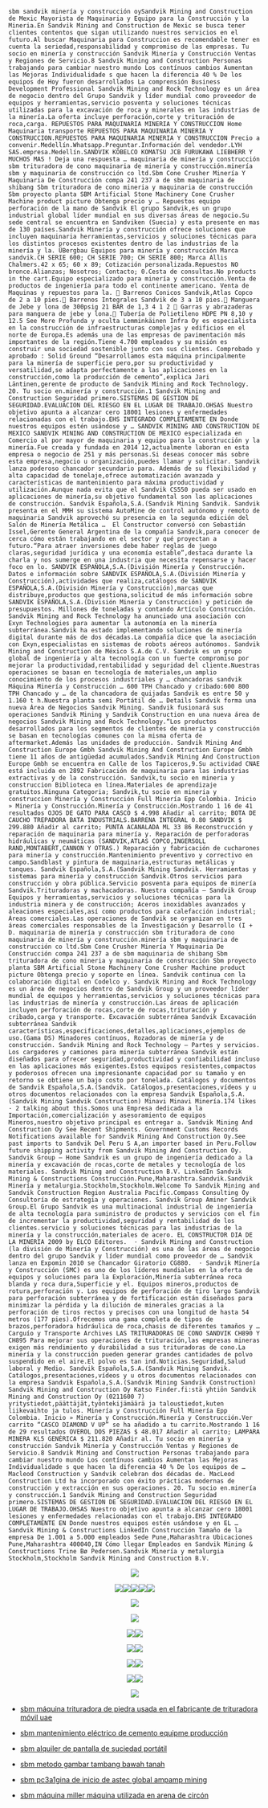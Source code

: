 
```
sbm sandvik minería y construcción oySandvik Mining and Construction de Mexic Mayorista de Maquinaria y Equipo para la Construcción y la Mineria.En Sandvik Mining and Construction de Mexic se busca tener clientes contentos que sigan utilizando nuestros servicios en el futuro.Al buscar Maquinaria para Construccion es recomendable tener en cuenta la seriedad,responsabilidad y compromiso de las empresas. Tu socio en minería y construcción Sandvik Minería y Construcción Ventas y Regiones de Servicio.8 Sandvik Mining and Construction Personas trabajando para cambiar nuestro mundo Los contínuos cambios Aumentan las Mejoras Individualidade s que hacen la diferencia 40 % De los equipos de Hoy fueron desarrollados La comprensión Business Development Professional Sandvik Mining and Rock Technology es un área de negocio dentro del Grupo Sandvik y líder mundial como proveedor de equipos y herramientas,servicio posventa y soluciones técnicas utilizadas para la excavación de roca y minerales en las industrias de la minería.La oferta incluye perforación,corte y trituración de roca,carga. REPUESTOS PARA MAQUINARIA MINERIA Y CONSTRUCCION Home Maquinaria transporte REPUESTOS PARA MAQUINARIA MINERIA Y CONSTRUCCION.REPUESTOS PARA MAQUINARIA MINERIA Y CONSTRUCCION Precio a convenir.Medellín.Whatsapp.Preguntar.Información del vendedor.LYH SAS.empresa.Medellín.SANDVIK KOBELCO KOMATSU JCB FURUKAWA LIEBHERR Y MUCHOS MAS ! Deja una respuesta … maquinaria de minería y construcción sbm trituradora de cono maquinaria de minería y construcción.minería sbm y maquinaria de construcción co ltd.Sbm Cone Crusher Minería Y Maquinaria De Construcción compa 241 237 a de sbm maquinaria de shibang Sbm trituradora de cono mineria y maquinaria de construcción Sbm proyecto planta SBM Artificial Stone Machinery Cone Crusher Machine product picture Obtenga precio y … Repuestos equipo perforación de la mano de Sandvik El grupo Sandvik,es un grupo industrial global líder mundial en sus diversas áreas de negocio.Su sede central se encuentra en Sandviken (Suecia) y esta presente en mas de 130 países.Sandvik Minería y construcción ofrece soluciones que incluyen maquinaria herramientas,servicios y soluciones técnicas para los distintos procesos existentes dentro de las industrias de la minería y la. ÜBergbau Equipos para minería y construcción Marca sandvik.CH SERIE 600; CH SERIE 700; CH SERIE 800; Marca Allis Chalmers.42 x 65; 60 x 89; Cotización personalizada.Repuestos NO bronce.Alianzas; Nosotros; Contacto; 0.Cesta de consultas.No products in the cart.Equipo especializado para minería y construcción.Venta de productos de ingeniería para todo el continente americano. Venta de Maquinas y repuestos para la. 💠 Barrenos Conicos Sandvik,Atlas Copco de 2 a 10 pies.💠 Barrenos Integrales Sandvik de 3 a 10 pies.💠 Manguera de Jebe y lona de 300psig 21 BAR de 1,3 4 1 2 💠 Garras y abrazaderas para manguera de jebe y lona.💠 Tubería de Polietileno HDPE PN 8,10 y 12.5 See More Profunda y oculta Lemminkäinen Infra Oy es especialista en la construcción de infraestructuras complejas y edificios en el norte de Europa.Es además una de las empresas de pavimentación más importantes de la región.Tiene 4.700 empleados y su misión es construir una sociedad sostenible junto con sus clientes. Comprobado y aprobado : Solid Ground “Desarrollamos esta máquina principalmente para la minería de superficie pero,por su productividad y versatilidad,se adapta perfectamente a las aplicaciones en la construcción,como la producción de cemento”,explica Jari Läntinen,gerente de producto de Sandvik Mining and Rock Technology. 20. Tu socio en.minería y construcción.1 Sandvik Mining and Construction Seguridad primero.SISTEMAS DE GESTION DE SEGURIDAD.EVALUACION DEL RIESGO EN EL LUGAR DE TRABAJO.OHSAS Nuestro objetivo apunta a alcanzar cero 18001 lesiones y enfermedades relacionadas con el trabajo.EHS INTEGRADO COMPLETAMENTE EN Donde nuestros equipos estén usándose y … SANDVIK MINING AND CONSTRUCTION DE MEXICO SANDVIK MINING AND CONSTRUCTION DE MEXICO especializada en Comercio al por mayor de maquinaria y equipo para la construcción y la minería.Fue creada y fundada en 2014 12,actualmente laboran en esta empresa o negocio de 251 y más personas.Si deseas conocer más sobre esta empresa,negocio u organización,puedes llamar y solicitar. Sandvik lanza poderoso chancador secundario para. Además de su flexibilidad y alta capacidad de tonelaje,ofrece automatización avanzada y características de mantenimiento para máxima productividad y utilización.Aunque nada evita que el Sandvik CS550 pueda ser usado en aplicaciones de minería,su objetivo fundamental son las aplicaciones de construcción. Sandvik Española,S.A.(Sandvik Mining Sandvik. Sandvik presenta en el MMH su sistema AutoMine de control autónomo y remoto de maquinaria Sandvik aprovechó su presencia en la segunda edición del Salón de Minería Metálica …  El Constructor conversó con Sebastián Issel,Gerente General Argentina de la compañía Sandvik,para conocer de cerca cómo están trabajando en el sector y qué proyectan a futuro.“Para atraer inversiones debe haber reglas de juego claras,seguridad jurídica y una economía estable”,destaca durante la charla y nos sumerge en una industria que necesita repensarse y hacer foco en lo. SANDVIK ESPAÑOLA,S.A.(División Minería y Construcción. Datos e información sobre SANDVIK ESPAÑOLA,S.A.(División Minería y Construcción),actividades que realiza,catálogos de SANDVIK ESPAÑOLA,S.A.(División Minería y Construcción),marcas que distribuye,productos que gestiona,solicitud de más información sobre SANDVIK ESPAÑOLA,S.A.(División Minería y Construcción) y petición de presupuestos. Millones de toneladas y contando Artículo Construcción. Sandvik Mining and Rock Technology ha anunciado una asociación con Exyn Technologies para aumentar la autonomía en la minería subterránea.Sandvik ha estado implementando soluciones de minería digital durante más de dos décadas.La compañía dice que la asociación con Exyn,especialistas en sistemas de robots aéreos autónomos. Sandvik Mining and Construction de México S.A.de C.V. Sandvik es un grupo global de ingeniería y alta tecnología con un fuerte compromiso por mejorar la productividad,rentabilidad y seguridad del cliente.Nuestras operaciones se basan en tecnología de materiales,un amplio conocimiento de los procesos industriales y … chancadoras sandvik Máquina Minería y Construcción … 600 TPH Chancado y cribado:600 800 TPH Chancado y … de la chancadora de quijadas Sandvik es entre 50 y 1.160 t h.Nuestra planta semi Portátil de … Details Sandvik forma una nueva Área de Negocios Sandvik Mining. Sandvik fusionará sus operaciones Sandvik Mining y Sandvik Construction en una nueva área de negocios Sandvik Mining and Rock Technology.“Los productos desarrollados para los segmentos de clientes de minería y construcción se basan en tecnologías comunes con la misma oferta de aftermarket.Además las unidades de producción. Sandvik Mining And Construction Europe Gmbh Sandvik Mining And Construction Europe Gmbh tiene 11 años de antigüedad acumulados.Sandvik Mining And Construction Europe Gmbh se encuentra en Calle de los Tapiceros,9.Su actividad CNAE está incluida en 2892 Fabricación de maquinaria para las industrias extractivas y de la construcción. Sandvik,tu socio en mineria y construccion Biblioteca en línea.Materiales de aprendizaje gratuitos.Ninguna Categoria; Sandvik,tu socio en mineria y construccion Minería y Construcción Full Minería Epp Colombia. Inicio » Minería y Construcción.Minería y Construcción.Mostrando 1 16 de 41 resultados OJOS DE GATO PARA CASCO $ 4.998 Añadir al carrito; BOTA DE CAUCHO TREPADORA BATA INDUSTRIALS.BARRENA INTEGRAL 0.80 SANDVIK $ 299.880 Añadir al carrito; PUNTA ACANALADA ML 33 86 Reconstrucción y reparación de maquinaria para minería y. Reparación de perforadoras hidráulicas y neumáticas (SANDVIK,ATLAS COPCO,INGERSOLL RAND,MONTABERT,CANNON Y OTRAS.) Reparación y fabricación de cucharones para minería y construcción.Mantenimiento preventivo y correctivo en campo.Sandblast y pintura de maquinaria,estructuras metálicas y tanques. Sandvik Española,S.A.(Sandvik Mining Sandvik. Herramientas y sistemas para minería y construcción Sandvik.Otros servicios para construcción y obra pública.Servicio posventa para equipos de minería Sandvik.Trituradoras y machacadoras. Nuestra compañía — Sandvik Group Equipos y herramientas,servicios y soluciones técnicas para la industria minera y de construcción; Aceros inoxidables avanzados y aleaciones especiales,así como productos para calefacción industrial; Áreas comerciales.Las operaciones de Sandvik se organizan en tres áreas comerciales responsables de la Investigación y Desarrollo (I + D. maquinaria de minería y construcción sbm trituradora de cono maquinaria de minería y construcción.minería sbm y maquinaria de construcción co ltd.Sbm Cone Crusher Minería Y Maquinaria De Construcción compa 241 237 a de sbm maquinaria de shibang Sbm trituradora de cono mineria y maquinaria de construcción Sbm proyecto planta SBM Artificial Stone Machinery Cone Crusher Machine product picture Obtenga precio y soporte en línea. Sandvik continua con la colaboración digital en Codelco y. Sandvik Mining and Rock Technology es un área de negocios dentro de Sandvik Group y un proveedor líder mundial de equipos y herramientas,servicios y soluciones técnicas para las industrias de minería y construcción.Las áreas de aplicación incluyen perforación de rocas,corte de rocas,trituración y cribado,carga y transporte. Excavación subterránea Sandvik Excavación subterránea Sandvik características,especificaciones,detalles,aplicaciones,ejemplos de uso.(Gama DS) Minadores contínuos, Rozadoras de minería y de construcción. Sandvik Mining and Rock Technology — Partes y servicios. Los cargadores y camiones para minería subterránea Sandvik están diseñados para ofrecer seguridad,productividad y confiabilidad incluso en las aplicaciones más exigentes.Estos equipos resistentes,compactos y poderosos ofrecen una impresionante capacidad por su tamaño y en retorno se obtiene un bajo costo por tonelada. Catálogos y documentos de Sandvik Española,S.A.(Sandvik. Catálogos,presentaciones,vídeos y u otros documentos relacionados con la empresa Sandvik Española,S.A.(Sandvik Mining Sandvik Construction) Minavi Minavi Minería.174 likes · 2 talking about this.Somos una Empresa dedicada a la Importación,comercialización y asesoramiento de equipos Mineros,nuestro objetivo principal es entregar a. Sandvik Mining And Construction Oy See Recent Shipments. Government Customs Records Notifications available for Sandvik Mining And Construction Oy.See past imports to Sandvik Del Peru S A,an importer based in Peru.Follow future shipping activity from Sandvik Mining And Construction Oy. Sandvik Group — Home Sandvik es un grupo de ingeniería dedicado a la minería y excavación de rocas,corte de metales y tecnología de los materiales. Sandvik Mining and Construction B.V. LinkedIn Sandvik Mining & Constructions Construcción.Pune,Maharashtra.Sandvik.Sandvik Minería y metalurgia.Stockholm,Stockholm.Welcome To Sandvik Mining and Sandvik Construction Region Australia Pacific.Compass Consulting Oy Consultoría de estrategia y operaciones. Sandvik Group Aminer Sandvik Group.El Grupo Sandvik es una multinacional industrial de ingeniería de alta tecnología para suministro de productos y servicios con el fin de incrementar la productividad,seguridad y rentabilidad de los clientes.servicio y soluciones técnicas para las industrias de la minería y la construcción,materiales de acero. EL CONSTRUCTOR DIA DE LA MINERIA 2009 by ELCO Editores.  · Sandvik Mining and Construction (la división de Minería y Construcción) es una de las áreas de negocio dentro del grupo Sandvik y líder mundial como proveedor de … Sandvik lanza en Expomin 2010 se Chancador Giratorio CG880.  · Sandvik Minería y Construcción (SMC) es uno de los líderes mundiales en la oferta de equipos y soluciones para la Exploración,Minería subterránea roca blanda y roca dura,Superficie y el. Equipos mineros,productos de rotura,perforación y. Los equipos de perforación de tiro largo Sandvik para perforación subterránea y de fortificación están diseñados para minimizar la pérdida y la dilución de minerales gracias a la perforación de tiros rectos y precisos con una longitud de hasta 54 metros (177 pies).Ofrecemos una gama completa de tipos de brazos,perforadora hidráulica de roca,chasis de diferentes tamaños y … Carguío y Transporte Archives LAS TRITURADORAS DE CONO SANDVIK CH890 Y CH895 Para mejorar sus operaciones de trituración,las empresas mineras exigen más rendimiento y durabilidad a sus trituradoras de cono.La minería y la construcción pueden generar grandes cantidades de polvo suspendido en el aire.El polvo es tan ind.Noticias.Seguridad,Salud laboral y Medio. Sandvik Española,S.A.(Sandvik Mining Sandvik. Catálogos,presentaciones,vídeos y u otros documentos relacionados con la empresa Sandvik Española,S.A.(Sandvik Mining Sandvik Construction) Sandvik Mining and Construction Oy Katso Finder.fi:stä yhtiön Sandvik Mining and Construction Oy (0211600 7) yritystiedot,päättäjät,työntekijämäärä ja taloustiedot,kuten liikevaihto ja tulos. Minería y Construcción Full Minería Epp Colombia. Inicio » Minería y Construcción.Minería y Construcción.Ver carrito “CASCO DIAMOND V UP” se ha añadido a tu carrito.Mostrando 1 16 de 29 resultados OVEROL DOS PIEZAS $ 48.017 Añadir al carrito; LAMPARA MINERA KL5 GENÉRICA $ 211.820 Añadir al. Tu socio en minería y construcción Sandvik Minería y Construcción Ventas y Regiones de Servicio.8 Sandvik Mining and Construction Personas trabajando para cambiar nuestro mundo Los contínuos cambios Aumentan las Mejoras Individualidade s que hacen la diferencia 40 % De los equipos de … Macleod Construction y Sandvik celebran dos décadas de. MacLeod Construction Ltd ha incorporado con éxito prácticas modernas de construcción y extracción en sus operaciones. 20. Tu socio en.minería y construcción.1 Sandvik Mining and Construction Seguridad primero.SISTEMAS DE GESTION DE SEGURIDAD.EVALUACION DEL RIESGO EN EL LUGAR DE TRABAJO.OHSAS Nuestro objetivo apunta a alcanzar cero 18001 lesiones y enfermedades relacionadas con el trabajo.EHS INTEGRADO COMPLETAMENTE EN Donde nuestros equipos estén usándose y en EL … Sandvik Mining & Constructions LinkedIn Construcción Tamaño de la empresa De 1.001 a 5.000 empleados Sede Pune,Maharashtra Ubicaciones Pune,Maharashtra 400040,IN Cómo llegar Empleados en Sandvik Mining & Constructions Trine Bø Pedersen.Sandvik Minería y metalurgia Stockholm,Stockholm Sandvik Mining and Construction B.V. 
```

<div align="center">

<a href="https://es-crusher.shibang-china.com/github&k=sbm+sandvik+miner%C3%ADa+y+construcci%C3%B3n+oy"><img src="https://static.shibang-china.com/es/crusher/logo.jpg"></a>

<a href="https://es-crusher.shibang-china.com/github&k=sbm+sandvik+miner%C3%ADa+y+construcci%C3%B3n+oy"><img src="https://static.shibang-china.com/es/crusher/index.jpg"></a><a href="https://es-crusher.shibang-china.com/material.htmlgithub&k=sbm+sandvik+miner%C3%ADa+y+construcci%C3%B3n+oy"><img src="https://static.shibang-china.com/es/crusher/material.jpg"></a><a href="https://es-crusher.shibang-china.com/application.htmlgithub&k=sbm+sandvik+miner%C3%ADa+y+construcci%C3%B3n+oy"><img src="https://static.shibang-china.com/es/crusher/application.jpg"></a><a href="https://es-crusher.shibang-china.com/aboutus.htmlgithub&k=sbm+sandvik+miner%C3%ADa+y+construcci%C3%B3n+oy"><img src="https://static.shibang-china.com/es/crusher/aboutus.jpg"></a><a href="https://es-crusher.shibang-china.com/contact.htmlgithub&k=sbm+sandvik+miner%C3%ADa+y+construcci%C3%B3n+oy"><img src="https://static.shibang-china.com/es/crusher/contact.jpg"></a>

<a href="https://es-crusher.shibang-china.com/github&k=sbm+sandvik+miner%C3%ADa+y+construcci%C3%B3n+oy"><img src="https://static.shibang-china.com/es/crusher/banner.jpg"></a>

<a href="https://swt.shibang-china.com/github&k=sbm+sandvik+miner%C3%ADa+y+construcci%C3%B3n+oy"><img src="https://static.shibang-china.com/es/crusher/text.jpg"></a>

<a href="https://swt.shibang-china.com/github&k=sbm+sandvik+miner%C3%ADa+y+construcci%C3%B3n+oy"><img src="https://static.shibang-china.com/es/crusher/chat.jpg"></a><a href="https://es-crusher.shibang-china.com/contact.htmlgithub&k=sbm+sandvik+miner%C3%ADa+y+construcci%C3%B3n+oy"><img src="https://static.shibang-china.com/es/crusher/message.jpg"></a>

<a href="https://es-crusher.shibang-china.com/products/pe.htmlgithub&k=sbm+sandvik+miner%C3%ADa+y+construcci%C3%B3n+oy"><img src="https://static.shibang-china.com/es/crusher/pe.jpg"></a><a href="https://es-crusher.shibang-china.com/products/pf.htmlgithub&k=sbm+sandvik+miner%C3%ADa+y+construcci%C3%B3n+oy"><img src="https://static.shibang-china.com/es/crusher/pf.jpg"></a>

<a href="https://es-crusher.shibang-china.com/products/hpt.htmlgithub&k=sbm+sandvik+miner%C3%ADa+y+construcci%C3%B3n+oy"><img src="https://static.shibang-china.com/es/crusher/hpt.jpg"></a><a href="https://es-crusher.shibang-china.com/products/vsi.htmlgithub&k=sbm+sandvik+miner%C3%ADa+y+construcci%C3%B3n+oy"><img src="https://static.shibang-china.com/es/crusher/vsi.jpg"></a>

<a href="https://es-crusher.shibang-china.com/products/klv.htmlgithub&k=sbm+sandvik+miner%C3%ADa+y+construcci%C3%B3n+oy"><img src="https://static.shibang-china.com/es/crusher/klv.jpg"></a><a href="https://es-crusher.shibang-china.com/products/portable.htmlgithub&k=sbm+sandvik+miner%C3%ADa+y+construcci%C3%B3n+oy"><img src="https://static.shibang-china.com/es/crusher/portable.jpg"></a>

<a href="https://swt.shibang-china.com/github&k=sbm+sandvik+miner%C3%ADa+y+construcci%C3%B3n+oy"><img src="https://static.shibang-china.com/es/crusher/case.jpg"></a>

</div>


* [sbm máquina trituradora de piedra usada en el fabricante de trituradora móvil uae](sbm%20m%C3%A1quina%20trituradora%20de%20piedra%20usada%20en%20el%20fabricante%20de%20trituradora%20m%C3%B3vil%20uae.md)

* [sbm mantenimiento eléctrico de cemento equipme producción](sbm%20mantenimiento%20el%C3%A9ctrico%20de%20cemento%20equipme%20producci%C3%B3n.md)

* [sbm alquiler de pantalla de suciedad portátil](sbm%20alquiler%20de%20pantalla%20de%20suciedad%20port%C3%A1til.md)

* [sbm metodo gambar tambang bawah tanah](sbm%20metodo%20gambar%20tambang%20bawah%20tanah.md)

* [sbm pc3a1gina de inicio de astec global ampamp mining](sbm%20pc3a1gina%20de%20inicio%20de%20astec%20global%20ampamp%20mining.md)

* [sbm máquina miller máquina utilizada en arena de circón](sbm%20m%C3%A1quina%20miller%20m%C3%A1quina%20utilizada%20en%20arena%20de%20circ%C3%B3n.md)